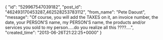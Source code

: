  {
   "id": "529967547039182",
   "post_id": "462493170453287_462528253783112",
   "from_name": "Pete Daoust",
   "message": "Of course, you will add the TAXES on it, an invoice number, the date, your PERSON'S name, my PERSON'S name, the products and/or services you sold to my person.....do you realize all this ????....",
   "created_time": "2013-06-26T21:22:25+0000"
 }

